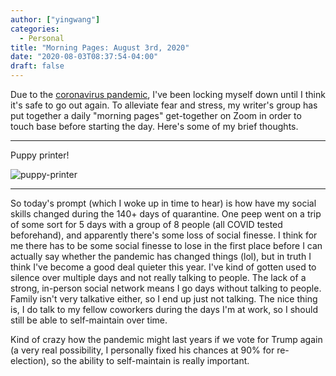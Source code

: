 ```yaml
---
author: ["yingwang"]
categories:
  - Personal
title: "Morning Pages: August 3rd, 2020"
date: "2020-08-03T08:37:54-04:00"
draft: false
---
```


Due to the [coronavirus
pandemic](https://en.wikipedia.org/wiki/2019-20_coronavirus_pandemic), I've been
locking myself down until I think it's safe to go out again. To alleviate fear
and stress, my writer's group has put together a daily "morning pages"
get-together on Zoom in order to touch base before starting the day. Here's some
of my brief thoughts.

__________

Puppy printer!

![puppy-printer](/img/posts/2020/08/03/morning_pages.jpg)

__________

So today's prompt (which I woke up in time to hear) is how have my social skills
changed during the 140+ days of quarantine. One peep went on a trip of some sort
for 5 days with a group of 8 people (all COVID tested beforehand), and
apparently there's some loss of social finesse. I think for me there has to be
some social finesse to lose in the first place before I can actually say whether
the pandemic has changed things (lol), but in truth I think I've become a good
deal quieter this year. I've kind of gotten used to silence over multiple days
and not really talking to people. The lack of a strong, in-person social network
means I go days without talking to people. Family isn't very talkative either,
so I end up just not talking. The nice thing is, I do talk to my fellow
coworkers during the days I'm at work, so I should still be able to
self-maintain over time.

Kind of crazy how the pandemic might last years if we vote for Trump again (a
very real possibility, I personally fixed his chances at 90% for re-election),
so the ability to self-maintain is really important.
